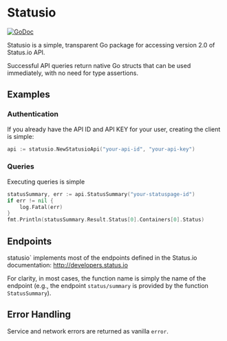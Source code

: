 Statusio
====================

[![GoDoc](https://godoc.org/github.com/statusio/statusio-go?status.png)](https://godoc.org/github.com/statusio/statusio-go)


Statusio is a simple, transparent Go package for accessing version 2.0 of Status.io API.

Successful API queries return native Go structs that can be used immediately, with no need for type assertions.


Examples
-------------

### Authentication

If you already have the API ID and API KEY for your user, creating the client is simple:

````go
api := statusio.NewStatusioApi("your-api-id", "your-api-key")
````

### Queries

Executing queries is simple

````go
statusSummary, err := api.StatusSummary("your-statuspage-id")
if err != nil {
    log.Fatal(err)
}
fmt.Println(statusSummary.Result.Status[0].Containers[0].Status)
````

Endpoints
------------

statusio` implements most of the endpoints defined in the Status.io documentation: http://developers.status.io

For clarity, in most cases, the function name is simply the name of the endpoint (e.g., the endpoint `status/summary` is provided by the function `StatusSummary`).


Error Handling
---------------------------------

Service and network errors are returned as vanilla `error`. 
